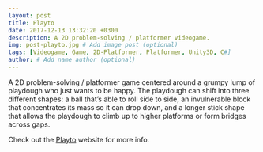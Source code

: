 ```yaml
---
layout: post
title: Playto
date: 2017-12-13 13:32:20 +0300
description: A 2D problem-solving / platformer videogame.
img: post-playto.jpg # Add image post (optional)
tags: [Videogame, Game, 2D-Platformer, Platformer, Unity3D, C#]
author: # Add name author (optional)
---
```


A 2D problem-solving / platformer game centered around a grumpy lump of playdough who just wants to be happy. The playdough can shift into three different shapes: a ball that’s able to roll side to side, an invulnerable block that concentrates its mass so it can drop down, and a longer stick shape that allows the playdough to climb up to higher platforms or form bridges across gaps.

Check out the [Playto][playto-site] website for more info.

[playto-site]: https://dreamingbento.github.io
